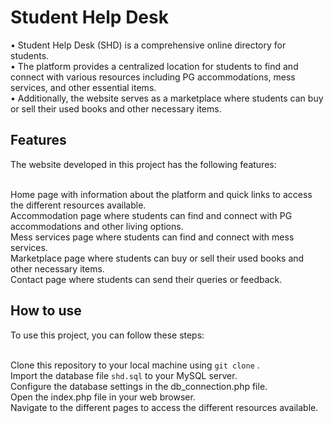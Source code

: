 # Student Help Desk
•	Student Help Desk (SHD) is a comprehensive online directory for students.<br>
•	The platform provides a centralized location for students to find and connect with various resources including PG accommodations, mess services, and other essential items.<br>
•	Additionally, the website serves as a marketplace where students can buy or sell their used books and other necessary items.<br>

## Features

The website developed in this project has the following features:<br><br>

Home page with information about the platform and quick links to access the different resources available.<br>
Accommodation page where students can find and connect with PG accommodations and other living options.<br>
Mess services page where students can find and connect with mess services.<br>
Marketplace page where students can buy or sell their used books and other necessary items.<br>
Contact page where students can send their queries or feedback.<br>

## How to use

To use this project, you can follow these steps:<br><br>

Clone this repository to your local machine using `git clone` .<br>
Import the database file `shd.sql` to your MySQL server.<br>
Configure the database settings in the db_connection.php file.<br>
Open the index.php file in your web browser.<br>
Navigate to the different pages to access the different resources available.<br>

